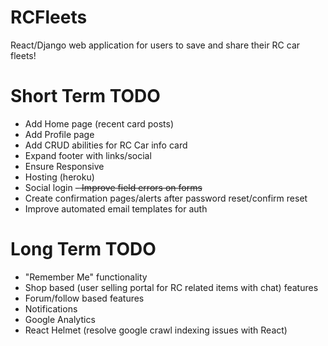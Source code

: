 # RCFleets
React/Django web application for users to save and share their RC car fleets!

# Short Term TODO
- Add Home page (recent card posts)
- Add Profile page
- Add CRUD abilities for RC Car info card
- Expand footer with links/social
- Ensure Responsive
- Hosting (heroku)
- Social login
~~- Improve field errors on forms~~
- Create confirmation pages/alerts after password reset/confirm reset
- Improve automated email templates for auth

# Long Term TODO
- "Remember Me" functionality
- Shop based (user selling portal for RC related items with chat) features
- Forum/follow based features
- Notifications
- Google Analytics
- React Helmet (resolve google crawl indexing issues with React)
